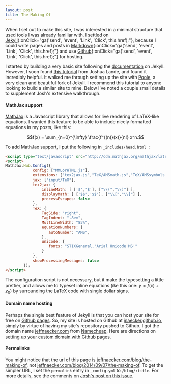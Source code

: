 ```yaml
---
layout: post
title: The Making Of
---
```


When I set out to make this site, I was interested in a minimal structure that used tools I was already familiar with.  I settled on [Jekyll](http://jekyllrb.com/){:onClick="ga('send', 'event', 'Link', 'Click', this.href);"}, because I could write pages and posts in [Markdown](http://daringfireball.net/projects/markdown/){:onClick="ga('send', 'event', 'Link', 'Click', this.href);"} and use [Github](https://github.com/){:onClick="ga('send', 'event', 'Link', 'Click', this.href);"} for hosting.

I started by building a very basic site following the [documentation](http://jekyllrb.com/docs/home/) on Jekyll.  However, I soon found [this tutorial](http://joshualande.com/jekyll-github-pages-poole/) from Joshua Lande, and found it incredibly helpful.  It walked me through setting up the site with [Poole](https://github.com/poole/poole), a very clean and beautiful fork of Jekyll.  I recommend this tutorial to anyone looking to build a similar site to mine.  Below I've noted a couple small details to supplement Josh's extensive walkthrough.

#### MathJax support

[MathJax](http://www.mathjax.org/) is a Javascript library that allows for live rendering of LaTeX-like equations.  I wanted this feature to be able to include nicely formatted equations in my posts, like this: 

$$f(x) = \sum_{n=0}^{\infty} \frac{f^{(n)}(x)}{n!} x^n.$$ 

To add MathJax support, I put the following in `_includes/head.html `:

```html
<script type="text/javascript" src="http://cdn.mathjax.org/mathjax/latest/MathJax.js"></script>
<script>
MathJax.Hub.Config({
            config: ["MMLorHTML.js"],
            extensions: ["tex2jax.js","TeX/AMSmath.js","TeX/AMSsymbols.js"],
            jax: ["input/TeX"],
            tex2jax: {
                inlineMath: [ ['$','$'], ["\\(","\\)"] ],
                displayMath: [ ['$$','$$'], ["\\[","\\]"] ],
                processEscapes: false
            },
            TeX: {
                TagSide: "right",
                TagIndent: ".8em",
                MultLineWidth: "85%",
                equationNumbers: {
                   autoNumber: "AMS",
                },
                unicode: {
                   fonts: "STIXGeneral,'Arial Unicode MS'" 
                }
            },
            showProcessingMessages: false
        });
</script>
```

The configuration script is not necessary, but it make the typesetting a little prettier, and allows me to typeset inline equations (ike this one: $y = f(x) + z_0$) by surrounding the LaTeX code with single dollar signs.

#### Domain name hosting

Perhaps the single best feature of Jekyll is that you can host your site for free on [Github pages](https://help.github.com/articles/what-are-github-pages).  So, my site is hosted on Github at [jnaecker.github.io](http://jnaecker.github.io), simply by virtue of having my site's repository pushed to Github.  I got the domain name [jeffnaecker.com](http://jeffnaecker.com) from [Namecheap](https://www.namecheap.com/).  Here are directions on [setting up your custom domain with Github pages](http://davidensinger.com/2013/03/setting-the-dns-for-github-pages-on-namecheap/).

#### Permalinks

You might notice that the url of this page is [jeffnaecker.com/blog/the-making-of](http://jeffnaecker.com/blog/the-making-of), not [jeffnaecker.com/blog/2014/09/07/the-making-of](http://jeffnaecker.com/blog/2014/09/07/the-making-of).  To get the simpler URL, I set the `permalink` entry in `_config.yml` to `/blog/:title`.  For more details, see the comments on [Josh's post on this issue](http://joshualande.com/short-urls-jekyll/).
